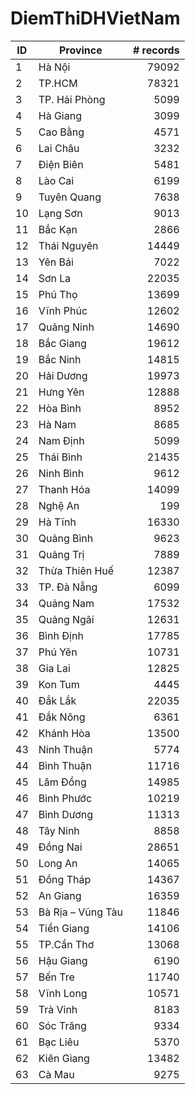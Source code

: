 # DiemThiDHVietNam
ID | Province | # records
--- | --- | --:
1 | Hà Nội | 79092
2 | TP.HCM | 78321
3 | TP. Hải Phòng | 5099
4 | Hà Giang | 3099
5 | Cao Bằng | 4571
6 | Lai Châu | 3232
7 | Điện Biên | 5481
8 | Lào Cai | 6199
9 | Tuyên Quang | 7638
10 | Lạng Sơn | 9013
11 | Bắc Kạn | 2866
12 | Thái Nguyên | 14449
13 | Yên Bái | 7022
14 | Sơn La | 22035
15 | Phú Thọ | 13699
16 | Vĩnh Phúc | 12602
17 | Quảng Ninh | 14690
18 | Bắc Giang | 19612
19 | Bắc Ninh | 14815
20 | Hải Dương | 19973
21 | Hưng Yên | 12888
22 | Hòa Bình | 8952
23 | Hà Nam | 8685
24 | Nam Định | 5099
25 | Thái Bình | 21435
26 | Ninh Bình | 9612
27 | Thanh Hóa | 14099
28 | Nghệ An | 199
29 | Hà Tĩnh | 16330
30 | Quảng Bình | 9623
31 | Quảng Trị | 7889
32 | Thừa Thiên Huế | 12387
33 | TP. Đà Nẵng | 6099
34 | Quảng Nam | 17532
35 | Quảng Ngãi | 12631
36 | Bình Định | 17785
37 | Phú Yên | 10731
38 | Gia Lai | 12825
39 | Kon Tum | 4445
40 | Đắk Lắk | 22035
41 | Đắk Nông | 6361
42 | Khánh Hòa | 13500
43 | Ninh Thuận | 5774
44 | Bình Thuận | 11716
45 | Lâm Đồng | 14985
46 | Bình Phước | 10219
47 | Bình Dương | 11313
48 | Tây Ninh | 8858
49 | Đồng Nai | 28651
50 | Long An | 14065
51 | Đồng Tháp | 14367
52 | An Giang | 16359
53 | Bà Rịa – Vũng Tàu | 11846
54 | Tiền Giang | 14106
55 | TP.Cần Thơ | 13068
56 | Hậu Giang | 6190
57 | Bến Tre | 11740
58 | Vĩnh Long | 10571
59 | Trà Vinh | 8183
60 | Sóc Trăng | 9334
61 | Bạc Liêu | 5370
62 | Kiên Giang | 13482
63 | Cà Mau | 9275

